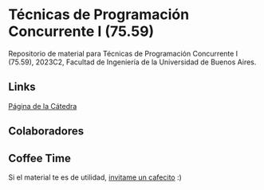 # Técnicas de Programación Concurrente I (75.59)
Repositorio de material para Técnicas de Programación Concurrente I (75.59), 2023C2, Facultad de Ingeniería de la Universidad de Buenos Aires.

## Links
[Página de la Cátedra](https://concurrentes-fiuba.github.io)

## Colaboradores


## Coffee Time
Si el material te es de utilidad, [invitame un cafecito](https://cafecito.app/gcc-cdimatteo) :)